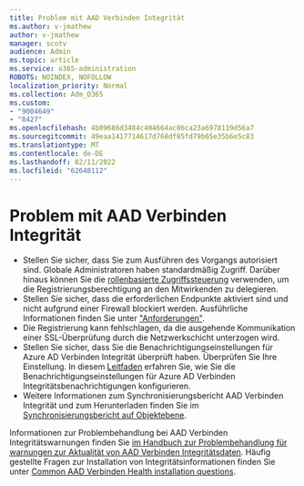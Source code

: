 ```yaml
---
title: Problem mit AAD Verbinden Integrität
ms.author: v-jmathew
author: v-jmathew
manager: scotv
audience: Admin
ms.topic: article
ms.service: o365-administration
ROBOTS: NOINDEX, NOFOLLOW
localization_priority: Normal
ms.collection: Adm_O365
ms.custom:
- "9004649"
- "8427"
ms.openlocfilehash: 4b09686d3484c404664ac86ca23a6978119d56a7
ms.sourcegitcommit: 49eaa1417714617d768df85fd79b65e35b6e5c83
ms.translationtype: MT
ms.contentlocale: de-DE
ms.lasthandoff: 02/11/2022
ms.locfileid: "62648112"
---
```

# <a name="problem-with-aad-connect-health"></a>Problem mit AAD Verbinden Integrität

- Stellen Sie sicher, dass Sie zum Ausführen des Vorgangs autorisiert sind. Globale Administratoren haben standardmäßig Zugriff. Darüber hinaus können Sie die [rollenbasierte Zugriffssteuerung](https://docs.microsoft.com/azure/active-directory/connect-health/active-directory-aadconnect-health-operations) verwenden, um die Registrierungsberechtigung an den Mitwirkenden zu delegieren.
- Stellen Sie sicher, dass die erforderlichen Endpunkte aktiviert sind und nicht aufgrund einer Firewall blockiert werden. Ausführliche Informationen finden Sie unter ["Anforderungen"](https://docs.microsoft.com/azure/active-directory/hybrid/how-to-connect-health-agent-install).
- Die Registrierung kann fehlschlagen, da die ausgehende Kommunikation einer SSL-Überprüfung durch die Netzwerkschicht unterzogen wird.
- Stellen Sie sicher, dass Sie die Benachrichtigungseinstellungen für Azure AD Verbinden Integrität überprüft haben. Überprüfen Sie Ihre Einstellung. In diesem [Leitfaden](https://docs.microsoft.com/azure/active-directory/hybrid/how-to-connect-health-operations) erfahren Sie, wie Sie die Benachrichtigungseinstellungen für Azure AD Verbinden Integritätsbenachrichtigungen konfigurieren.
- Weitere Informationen zum Synchronisierungsbericht AAD Verbinden Integrität und zum Herunterladen finden Sie im [Synchronisierungsbericht auf Objektebene](https://docs.microsoft.com/azure/active-directory/hybrid/how-to-connect-health-sync).

Informationen zur Problembehandlung bei AAD Verbinden Integritätswarnungen finden Sie [im Handbuch zur Problembehandlung für warnungen zur Aktualität von AAD Verbinden Integritätsdaten](https://docs.microsoft.com/azure/active-directory/hybrid/how-to-connect-health-data-freshness). Häufig gestellte Fragen zur Installation von Integritätsinformationen finden Sie unter [Common AAD Verbinden Health installation questions](https://docs.microsoft.com/azure/active-directory/hybrid/reference-connect-health-faq).
